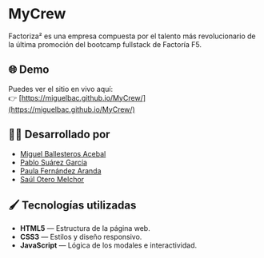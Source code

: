 # MyCrew

Factoriza² es una empresa compuesta por el talento más revolucionario de la última promoción del bootcamp fullstack de Factoría F5.

## 🌐 Demo

Puedes ver el sitio en vivo aquí:  
👉 [https://miguelbac.github.io/MyCrew/](https://miguelbac.github.io/MyCrew/)

## 👨‍💻 Desarrollado por

- [Miguel Ballesteros Acebal](https://github.com/miguelbac)
- [Pablo Suárez García](https://github.com/Pablo-web-05)
- [Paula Fernández Aranda](https://github.com/Paulafrdz)
- [Saúl Otero Melchor](https://github.com/saulOMgit)
  
## 🖌️ Tecnologías utilizadas

- **HTML5** — Estructura de la página web.
- **CSS3** — Estilos y diseño responsivo.
- **JavaScript** — Lógica de los modales e interactividad.

